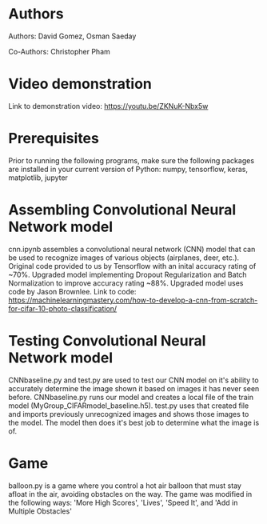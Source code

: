 # Authors
Authors: David Gomez, Osman Saeday

Co-Authors: Christopher Pham

# Video demonstration
Link to demonstration video: https://youtu.be/ZKNuK-Nbx5w

# Prerequisites
Prior to running the following programs, make sure the following packages are installed in your current version of Python: numpy, tensorflow, keras, matplotlib, jupyter

# Assembling Convolutional Neural Network model
cnn.ipynb assembles a convolutional neural network (CNN) model that can be used to recognize images of various objects (airplanes, deer, etc.). 
Original code provided to us by Tensorflow with an inital accuracy rating of ~70%. Upgraded model implementing Dropout Regularization and
Batch Normalization to improve accuracy rating ~88%. Upgraded model uses code by Jason Brownlee. Link to code: https://machinelearningmastery.com/how-to-develop-a-cnn-from-scratch-for-cifar-10-photo-classification/ 

# Testing Convolutional Neural Network model
CNNbaseline.py and test.py are used to test our CNN model on it's ability to accurately determine the image shown it based on images it has never seen before.
CNNbaseline.py runs our model and creates a local file of the train model (MyGroup_CIFARmodel_baseline.h5). test.py uses that created file and imports previously unrecognized images
and shows those images to the model. The model then does it's best job to determine what the image is of. 

# Game
balloon.py is a game where you control a hot air balloon that must stay afloat in the air, avoiding obstacles on the way. 
The game was modified in the following ways: 'More High Scores', 'Lives', 'Speed It', and 'Add in Multiple Obstacles'
